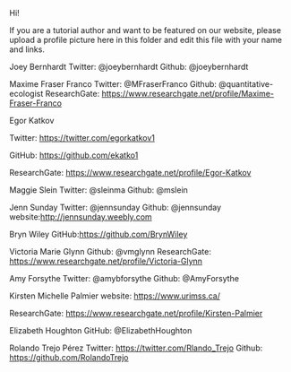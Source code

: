 Hi!

If you are a tutorial author and want to be featured on our website, please upload a profile picture here in this folder and edit this file with your name and links.


Joey Bernhardt
Twitter: @joeybernhardt
Github: @joeybernhardt


Maxime Fraser Franco
Twitter: @MFraserFranco
Github: @quantitative-ecologist
ResearchGate: https://www.researchgate.net/profile/Maxime-Fraser-Franco


Egor Katkov

Twitter: https://twitter.com/egorkatkov1

GitHub: https://github.com/ekatko1

ResearchGate: https://www.researchgate.net/profile/Egor-Katkov


Maggie Slein 
Twitter: @sleinma
Github: @mslein


Jenn Sunday Twitter: @jennsunday Github: @jennsunday website:http://jennsunday.weebly.com

Bryn Wiley
GitHub:https://github.com/BrynWiley


Victoria Marie Glynn
Github: @vmglynn
ResearchGate: https://www.researchgate.net/profile/Victoria-Glynn


Amy Forsythe
Twitter: @amybforsythe
Github: @AmyForsythe

Kirsten Michelle Palmier
website: https://www.urimss.ca/

ResearchGate: https://www.researchgate.net/profile/Kirsten-Palmier

Elizabeth Houghton
GitHub: @ElizabethHoughton

Rolando Trejo Pérez
Twitter: https://twitter.com/Rlando_Trejo
Github: https://github.com/RolandoTrejo
